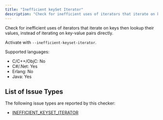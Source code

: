 ```yaml
---
title: "Inefficient keySet Iterator"
description: "Check for inefficient uses of iterators that iterate on keys then lookup their values, instead of iterating on key-value pairs directly."
---
```


Check for inefficient uses of iterators that iterate on keys then lookup their values, instead of iterating on key-value pairs directly.

Activate with `--inefficient-keyset-iterator`.

Supported languages:
- C/C++/ObjC: No
- C#/.Net: Yes
- Erlang: No
- Java: Yes



## List of Issue Types

The following issue types are reported by this checker:
- [INEFFICIENT_KEYSET_ITERATOR](/docs/next/all-issue-types#inefficient_keyset_iterator)
